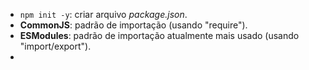 - `npm init -y`: criar arquivo *package.json*.
- **CommonJS**: padrão de importação (usando "require").
- **ESModules**: padrão de importação atualmente mais usado (usando "import/export").
- 
